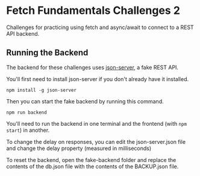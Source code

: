 # Fetch Fundamentals Challenges 2

Challenges for practicing using fetch and async/await to connect to a REST API backend.

## Running the Backend

The backend for these challenges uses [json-server](https://www.npmjs.com/package/json-server), a fake REST API.

You'll first need to install json-server if you don't already have it installed.

`npm install -g json-server`

Then you can start the fake backend by running this command.

`npm run backend`

You'll need to run the backend in one terminal and the frontend (with `npm start`) in another.

To change the delay on responses, you can edit the json-server.json file and change the delay property (measured in milliseconds)

To reset the backend, open the fake-backend folder and replace the contents of the db.json file with the contents of the BACKUP.json file.